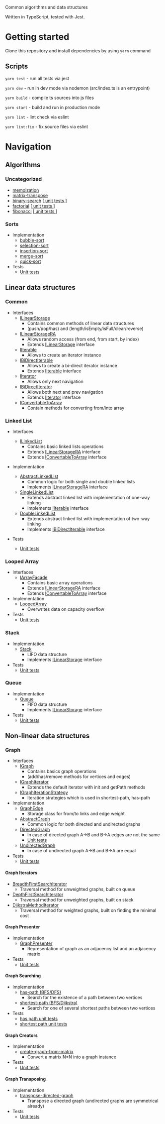 Common algorithms and data structures

Written in TypeScript, tested with Jest.

# Getting started

Clone this repository and install dependencies by using `yarn` command

## Scripts
`yarn test` - run all tests via jest

`yarn dev` - run in dev mode via nodemon (src/index.ts is an entrypoint)

`yarn build` - compile ts sources into js files

`yarn start` - build and run in production mode

`yarn lint` - lint check via eslint

`yarn lint:fix` - fix source files via eslint



# Navigation

## Algorithms

### Uncategorized
+ [memoization](src/utils.ts)
+ [matrix-transpose](src/utils.ts)
+ [binary-search](src/algorithms/binary-search.ts) [[ unit tests ](test/binary-search.test.ts)]
+ [factorial](src/algorithms/factorial.ts) [[ unit tests ](test/factorial.test.ts)]
+ [fibonacci](src/algorithms/fibonacci.ts) [[ unit tests ](test/fibonacci.test.ts)]

### Sorts

+ Implementation
  + [bubble-sort](src/algorithms/sorts/bubble-sort.ts)
  + [selection-sort](src/algorithms/sorts/select-sort.ts)
  + [insertion-sort](src/algorithms/sorts/insertion-sort.ts)
  + [merge-sort](src/algorithms/sorts/merge-sort.ts)
  + [quick-sort](src/algorithms/sorts/quick-sort.ts)
+ Tests
  + [ Unit tests ](test/sorts.test.ts)




## Linear data structures

### Common
+ Interfaces
  + [ILinearStorage](src/types/ILinearStorage.ts)
    + Contains common methods of linear data structures
    + (push/pop/has) and (length/isEmpty/isFull/clear/reverse)
  + [ILinearStorageRA](src/types/ILinearStorageRA.ts) 
    + Allows random access (from end, from start, by index)
    + Extends [ILinearStorage](src/types/ILinearStorage.ts) interface
  + [IIterable](src/types/IIterable.ts)
    + Allows to create an iterator instance
  + [IBiDirectIterable](src/types/IBiDirectIterable.ts)
    + Allows to create a bi-direct iterator instance
    + Extends [IIterable](src/types/IIterable.ts) interface
  + [IIterator](src/types/IIterator.ts) 
    + Allows only next navigation
  + [IBiDirectIterator](src/types/IBiDirectIterator.ts) 
    + Allows both next and prev navigation
    + Extends [IIterator](src/types/IIterator.ts) interface
  + [IConvertableToArray](src/types/IConvertableToArray.ts)
    + Contain methods for converting from/into array

### Linked List
+ Interfaces
  + [ILinkedList](src/types/ILinkedList.ts)
    + Contains basic linked lists operations
    + Extends [ILinearStorageRA](src/types/ILinearStorageRA.ts) interface
    + Extends [IConvertableToArray](src/types/IConvertableToArray.ts) interface

+ Implementation
  + [AbstractLinkedList](src/data-structures/LinkedList/AbstractLinkedList.ts)
    + Common logic for both single and double linked lists
    + Implements [ILinearStorageRA](src/types/ILinearStorageRA.ts) interface
  + [SingleLinkedList](src/data-structures/LinkedList/SingleLinkedList/SingleLinkedList.ts) 
    + Extends abstract linked list with implementation of one-way linking
    + Implements [IIterable](src/types/IIterable.ts) interface
  + [DoubleLinkedList](src/data-structures/LinkedList/DoubleLinkedList/DoubleLinkedList.ts)
    + Extends abstract linked list with implementation of two-way linking
    + Implements [IBiDirectIterable](src/types/IBiDirectIterable.ts) interface
+ Tests
  + [ Unit tests ](test/linked-list.test.ts)

### Looped Array
+ Interfaces
  + [IArrayFacade](src/types/IArrayFacade.ts)
    + Contains basic array operations
    + Extends [ILinearStorageRA](src/types/ILinearStorageRA.ts) interface
    + Extends [IConvertableToArray](src/types/IConvertableToArray.ts) interface
+ Implementation
  + [LoopedArray](src/data-structures/LoopedArray/LoopedArray.ts) 
    + Overwrites data on capacity overflow
+ Tests
  + [ Unit tests ](test/looped-array.test.ts)

### Stack
+ Implementation
  + [Stack](src/data-structures/Stack/Stack.ts) 
    + LIFO data structure
    + Implements [ILinearStorage](src/types/ILinearStorage.ts) interface
+ Tests
  + [ Unit tests ](test/stack.test.ts)


### Queue
+ Implementation
  + [Queue](src/data-structures/Queue/Queue.ts) 
    + FIFO data structure
    + Implements [ILinearStorage](src/types/ILinearStorage.ts) interface
+ Tests
  + [ Unit tests ](test/queue.test.ts)
  


## Non-linear data structures


### Graph
+ Interfaces
    + [IGraph](src/types/IGraph.ts)
      + Contains basics graph operations  
      + (add/has/remove methods for vertices and edges)
    + [IGraphIterator](src/types/IGraphIterator.ts)
      + Extends the default iterator with init and getPath methods
    + [IGraphIterationStrategy](src/types/IGraphIterationStrategy.ts)
      + Iteration strategies which is used in shortest-path, has-path 
+ Implementation
    + [GraphEdge](src/data-structures/Graph/GraphEdge.ts)
      + Storage class for from/to links and edge weight
    + [AbstractGraph](src/data-structures/Graph/AbstractGraph.ts)
      + Common logic for both directed and undirected graphs
    + [DirectedGraph](src/data-structures/Graph/DirectedGraph.ts) 
      + In case of directed graph A->B and B->A edges are not the same
      + [ Unit tests ](test/graph.test.ts)
    + [UndirectedGraph](src/data-structures/Graph/UndirectedGraph.ts) 
      + In case of undirected graph A->B and B->A are equal
+ Tests
  + [ Unit tests ](test/graph.test.ts)


#### Graph Iterators

+ [BreadthFirstSearchIterator](src/data-structures/Graph/iterator/GraphIteratorBFS.ts)
  + Traversal method for unweighted graphs, built on queue
+ [DepthFirstSearchIterator](src/data-structures/Graph/iterator/GraphIteratorDFS.ts)
  + Traversal method for unweighted graphs, built on stack 
+ [DijkstraMethodIterator](src/data-structures/Graph/iterator/GraphIteratorDijkstra.ts)
  + Traversal method for weighted graphs, built on finding the minimal cost


#### Graph Presenter

+ Implementation  
  + [GraphPresenter](src/data-structures/Graph/presenter/GraphPresenter.ts) 
    + Representation of graph as an adjacency list and an adjacency matrix 
+ Tests 
  + [ Unit tests ](test/graph.presenter.test.ts)


#### Graph Searching

+ Implementation
  + [has-path (BFS/DFS)](src/data-structures/Graph/searching/hasPath.ts) 
      + Search for the existence of a path between two vertices
  + [shortest-path (BFS/Dijkstra)](src/data-structures/Graph/searching/shortestPath.ts) 
    + Search for one of several shortest paths between two vertices
+ Tests
  + [ has path unit tests ](test/graph.has-path.test.ts)
  + [ shortest path unit tests ](test/graph.shortest-path.test.ts)


#### Graph Creators
+ Implementation
  + [create-graph-from-matrix](src/helpers/createGraphFromMatrix.ts)
    + Convert a matrix N*N into a graph instance
+ Tests
  + [ Unit tests ](test/graph.create-from-matrix.test.ts)


#### Graph Transposing
+ Implementation
  + [transpose-directed-graph](src/data-structures/Graph/transposing/transposeDirectedGraph.ts) 
    + Transpose a directed graph (undirected graphs are symmetrical already)
+ Tests
  + [ Unit tests ](test/graph.transpose.test.ts)
